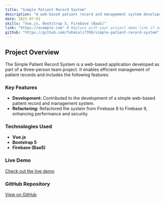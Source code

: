 ```yaml
---
title: "Simple Patient Record System"
description: "A web-based patient record and management system developed as part of a team project using Vue.js, Bootstrap 5, and Firebase."
date: 2021-07-01
skills: "Vue.js, Bootstrap 5, Firebase (BaaS)"
link: "https://example.com" # Replace with your project demo link if available
github: "https://github.com/fahmialiff00/simple-patient-record-system" # Replace with your GitHub repository link if available
---
```


## Project Overview

The Simple Patient Record System is a web-based application developed as part of a three-person team project. It enables efficient management of patient records and includes the following features:

### Key Features
- **Development:** Contributed to the development of a simple web-based patient record and management system.
- **Refactoring:** Refactored the system from Firebase 8 to Firebase 9, enhancing performance and security.

### Technologies Used
- **Vue.js**
- **Bootstrap 5**
- **Firebase (BaaS)**

### Live Demo
[Check out the live demo](https://example.com) <!-- Replace with your actual demo link if available -->

### GitHub Repository
[View on GitHub](https://github.com/fahmialiff00/simple-patient-record-system) <!-- Replace with your actual repository link if available -->
